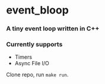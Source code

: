 # event_bloop

### A tiny event loop written in C++

### Currently supports
- Timers
- Async File I/O

Clone repo, run `make run`.